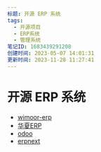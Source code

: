 ```yaml
---
标题: 开源 ERP 系统
tags:
  - 开源项目
  - ERP系统
  - 管理系统
笔记ID: 1683439291208
创建时间: 2023-05-07 14:01:31
更新时间: 2023-11-28 11:27:41
---
```


# 开源 ERP 系统

- [wimoor-erp](https://github.com/wimoor-erp/)
- [华夏ERP](https://github.com/jishenghua/jshERP)
- [odoo](https://github.com/odoo/odoo)
- [erpnext](https://github.com/frappe/erpnext)
